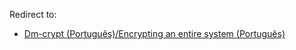 Redirect to:

*   [Dm-crypt (Português)/Encrypting an entire system (Português)](/index.php/Dm-crypt_(Portugu%C3%AAs)/Encrypting_an_entire_system_(Portugu%C3%AAs) "Dm-crypt (Português)/Encrypting an entire system (Português)")